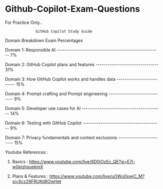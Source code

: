 # Github-Copilot-Exam-Questions
For Practice Only..


				  GitHub Copilot Study Guide
      
Domain Breakdown							Exam Percentages

Domain 1: Responsible Al ----------------------------------------------------- 7%

Domain 2: GitHub Copilot plans and features -------------------------------- 31%

Domain 3: How GitHub Copilot works and handles data -------------------------- 15%

Domain 4: Prompt crafting and Prompt engineering ----------------------------- 9%

Domain 5: Developer use cases for Al ----------------------------------------- 14%

Domain 6: Testing with GitHub Copilot ---------------------------------------- 9%

Domain 7: Privacy fundamentals and context exclusions ------------------------ 15%
			


Youtube References :


1. Basics : https://www.youtube.com/live/6D0iOzEc_QE?si=E7l-w0ejzhsuekmX  
 
2. Plans & Features : https://www.youtube.com/live/uOWu0swjC_M?si=Scz26FRUKd8OwHet 
